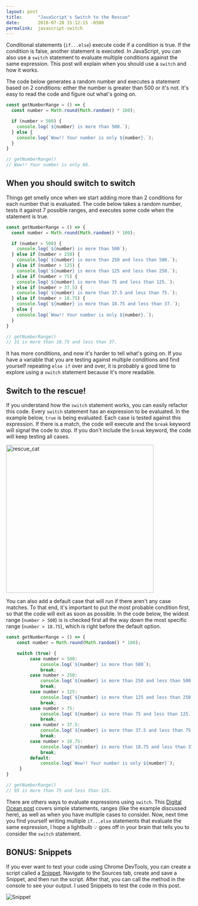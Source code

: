 ```yaml
---
layout: post
title:      "JavaScript's Switch to the Rescue"
date:       2018-07-28 15:12:15 -0500
permalink:  javascript-switch
---
```


Conditional statements (`if...else`) execute code if a condition is true. If the condition is false, another statement is executed. In JavaScript, you can also use a `switch` statement to evaluate multiple conditions against the same expression. This post will explain when you should use a `switch` and how it works.

The code below generates a random number and executes a statement based on 2 conditions: either the number is greater than 500 or it's not. It's easy to read the code and figure out what's going on.

```javascript
const getNumberRange = () => {
  const number = Math.round(Math.random() * 100);

  if (number > 500) {
    console.log(`${number} is more than 500.`);
  } else {
    console.log(`Wow!! Your number is only ${number}.`);
  }
}

// getNumberRange()
// Wow!! Your number is only 66.
```

## When you should switch to switch  
Things get smelly once when we start adding more than 2 conditions for each number that is evaluated. The code below takes a random number, tests it against 7 possible ranges, and executes some code when the statement is true.

```javascript
const getNumberRange = () => {
  const number = Math.round(Math.random() * 100);

  if (number > 500) {
    console.log(`${number} is more than 500`);
  } else if (number > 250) {
    console.log(`${number} is more than 250 and less than 500.`);
  } else if (number > 125) {
    console.log(`${number} is more than 125 and less than 250.`);
  } else if (number > 75) {
    console.log(`${number} is more than 75 and less than 125.`);
  } else if (number > 37.5) {
    console.log(`${number} is more than 37.5 and less than 75.`);
  } else if (number > 18.75) {
    console.log(`${number} is more than 18.75 and less than 37.`);
  } else {
    console.log(`Wow!! Your number is only ${number}.`);
  }
}

// getNumberRange()
// 31 is more than 18.75 and less than 37.
```
It has more conditions, and now it's harder to tell what's going on. If you have a variable that you are testing against multiple conditions and find yourself repeating `else if` over and over, it is probably a good time to explore using a `switch` statement because it's more readable.

## Switch to the rescue!
If you understand how the `switch` statement works, you can easily refactor this code. Every `switch` statement has an expression to be evaluated. In the example below, `true` is being evaluated. Each case is tested against this expression. If there is a match, the code will execute and the `break` keyword will signal the code to stop. If you don't include the `break` keyword, the code will keep testing all cases.

<img src="https://i.imgur.com/WFtRmyf.png" alt="rescue_cat" width="400px"/>

You can also add a default case that will run if there aren't any case matches. To that end, it's important to put the most probable condition first, so that the code will exit as soon as possible. In the code below, the widest range (`number > 500`) is is checked first all the way down the most specific range (`number > 18.75`), which is right before the default option.

```javascript
const getNumberRange = () => {
    const number = Math.round(Math.random() * 100);

    switch (true) {
         case number > 500:
             console.log(`${number} is more than 500`);
             break;
         case number > 250:
             console.log(`${number} is more than 250 and less than 500.`);
             break;
         case number > 125:
             console.log(`${number} is more than 125 and less than 250.`);
             break;
         case number > 75:
             console.log(`${number} is more than 75 and less than 125.`);
             break;
         case number > 37.5:
             console.log(`${number} is more than 37.5 and less than 75.`);
             break;
         case number > 18.75:
             console.log(`${number} is more than 18.75 and less than 37.`);
             break;
         default:
             console.log(`Wow!! Your number is only ${number}`);
     }
}

// getNumberRange()
// 95 is more than 75 and less than 125.
```

There are others ways to evaluate expressions using `switch`. This [Digital Ocean post](https://www.digitalocean.com/community/tutorials/how-to-use-the-switch-statement-in-javascript#switch) covers simple statements, ranges (like the example discussed here), as well as when you have multiple cases to consider. Now, next time you find yourself writing multiple `if...else` statements that evaluate the same expression, I hope a lightbulb 💡 goes off in your brain that tells you to consider the `switch` statement.

## BONUS: Snippets

If you ever want to test your code using Chrome DevTools, you can create a script called a [Snippet](https://developers.google.com/web/tools/chrome-devtools/snippets). Navigate to the Sources tab, create and save a Snippet, and then run the script. After that, you can call the method in the console to see your output. I used Snippets to test the code in this post.

<img src="https://i.imgur.com/xw4hiqn.png" alt="Snippet"/>









